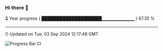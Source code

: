 ### Hi there 👋

⏳ Year progress { ████████████████████▁▁▁▁▁▁▁▁▁▁ } 67.35 %

---

⏰ Updated on Tue, 03 Sep 2024 12:17:48 GMT

![Progress Bar CI](https://github.com/Shyam-Makwana/GitHub-Actions-Demo/workflows/Progress%20Bar%20CI/badge.svg)
